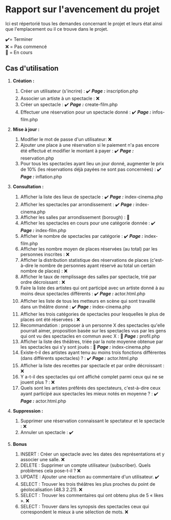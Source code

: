 # Rapport sur l'avencement du projet

Ici est répertorié tous les demandes concernant le projet et leurs état ainsi que l'emplacement ou il ce trouve dans le projet.

✔️= Terminer  
❌ = Pas commencé  
🚧 =  En cours  

## Cas d'utilisation

1. **Création :**
    1. Créer un utilisateur (s'incrire) : ✔️ ***Page :*** inscription.php
    2. Associer un artiste à un spectacle : ❌
    3. Créer un spectacle : ✔️ ***Page :*** create-film.php
    4. Effectuer une réservation pour un spectacle donné : ✔️ ***Page :*** infos-film.php

2. **Mise à jour :**
    1. Modifier le mot de passe d'un utilisateur: ❌
    2. Ajouter une place à une réservation si le paiement n'a pas encore été effectué et modifier le montant à payer : ✔️ ***Page :*** reservation.php
    3. Pour tous les spectacles ayant lieu un jour donné, augmenter le prix de 10% (les réservations déjà payées ne sont pas concernées) : ✔️ ***Page :*** inflation.php

3. **Consultation :**
    1. Afficher la liste des lieux de spectacle : ✔️ ***Page :*** index-cinema.php
    2. Afficher les spectacles par arrondissement : ✔️ ***Page :*** index-cinema.php
    3. Afficher les salles par arrondissement (borough) : 🚧
    4. Afficher les spectacles en cours pour une catégorie donnée : ✔️ ***Page :*** index-film.php
    5. Afficher le nombre de spectacles par catégorie : ✔️ ***Page :*** index-film.php
    6. Afficher les nombre moyen de places réservées (au total) par les personnes inscrites : ❌
    7. Afficher la distribution statistique des réservations de places (c'est-à-dire le nombre de personnes ayant réservé au total un certain nombre de places) : ❌
    8. Afficher le taux de remplissage des salles par spectacle, trié par ordre décroissant : ❌
    9. Faire la liste des artistes qui ont participé avec un artiste donné à au moins deux spectacles différents : ✔️ ***Page :*** actor.html.php
    10. Afficher les liste de tous les metteurs en scène qui sont travaillé dans un théâtre donné : ✔️ ***Page :*** index-cinema.php
    11. Afficher les trois catégories de spectacles pour lesquelles le plus de places ont été réservées : ❌
    12. Recommandation : proposer à un personne X des spectacles qu'elle pourrait aimer, proposition basée sur les spectacles vus par les gens qui ont vu des spectacles en commun avec X : 🚧 ***Page :*** profil.php
    13. Afficher la liste des théâtres, triée par la note moyenne obtenue par les spectacles qui s'y sont joués : 🚧 ***Page :*** index-cinema.php
    14. Existe-t-il des artistes ayant tenu au moins trois fonctions différentes (dans différents spectacles) ? : ✔️ ***Page :*** actor.html.php
    15. Afficher la liste des recettes par spectacle et par ordre décroissant : ❌
    16. Y a-t-il des spectacles qui ont affiché complet parmi ceux qui ne se jouent plus ? : ❌
    17. Quels sont les artistes préférés des spectateurs, c'est-à-dire ceux ayant participé aux spectacles les mieux notés en moyenne ? : ✔️ ***Page :*** actor.html.php

4. **Suppression :**
    1. Supprimer une réservation connaissant le spectateur et le spectacle : ❌
    2. Annuler un spectacle : ✔️

5. **Bonus**
    1. INSERT : Créer un spectacle avec les dates des représentations et y associer une salle. ❌
    2. DELETE : Supprimer un compte utilisateur (subscriber). Quels problèmes cela pose-t-il ? ❌
    3. UPDATE : Ajouter une réaction au commentaire d'un utilisateur. ✔️
    4. SELECT : Trouver les trois théâtres les plus proches du point de géolocalisation (48.3 2.21). ❌
    5. SELECT : Trouver les commentaires qui ont obtenu plus de 5 « likes ». ❌
    6. SELECT : Trouver dans les synopsis des spectacles ceux qui correspondent le mieux à une
    sélection de mots. ❌